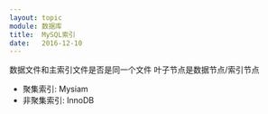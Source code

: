 ```yaml
---
layout: topic
module: 数据库
title:  MySQL索引
date:   2016-12-10
---
```


数据文件和主索引文件是否是同一个文件 叶子节点是数据节点/索引节点

* 聚集索引: Mysiam
* 非聚集索引: InnoDB
